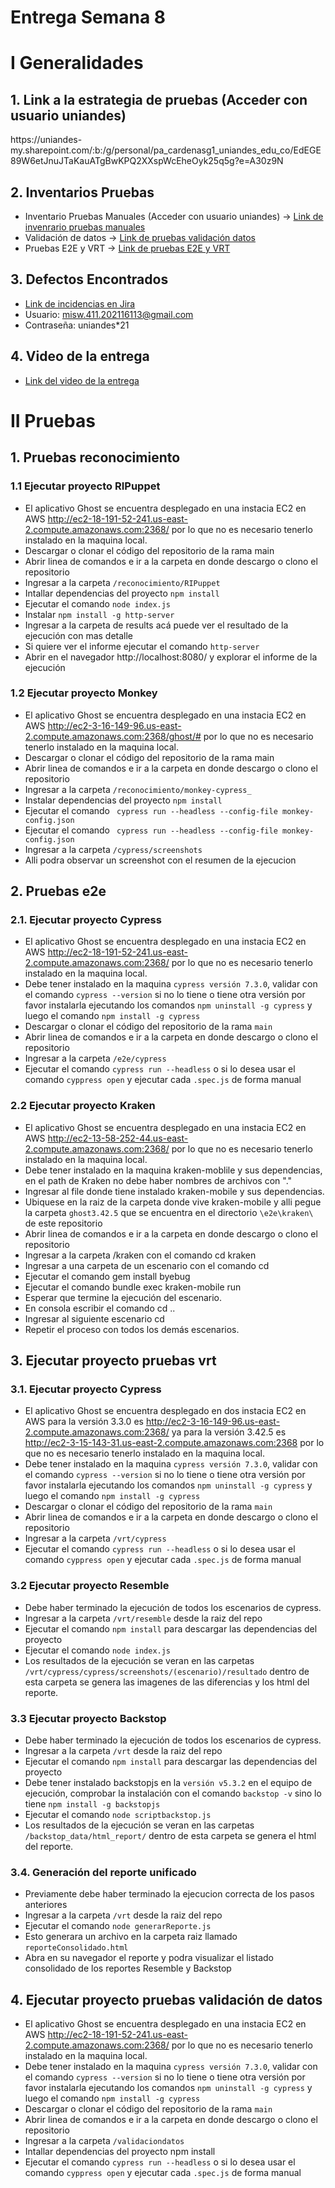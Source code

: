 # Entrega Semana 8

<h1> I Generalidades </h1>

<h2> 1. Link a la estrategia de pruebas (Acceder con usuario uniandes) </h2>
https://uniandes-my.sharepoint.com/:b:/g/personal/pa_cardenasg1_uniandes_edu_co/EdEGE89W6etJnuJTaKauATgBwKPQ2XXspWcEheOyk25q5g?e=A30z9N

<h2> 2. Inventarios Pruebas </h2>

* Inventario Pruebas Manuales (Acceder con usuario uniandes) -> [Link de invenrario pruebas manuales](https://uniandes-my.sharepoint.com/:x:/g/personal/c_almeidam_uniandes_edu_co/EQTFQL6Kz7NBqXlE84-yr5cBhW2zFxbltw_L7sffnMF1MA?e=09cUPI)
* Validación de datos -> [Link de pruebas validación datos](https://drive.google.com/file/d/1h52tg5APX7QQojiNFdxQvAcMPjS6eK7F/view?usp=sharing)
* Pruebas E2E y VRT   -> [Link de pruebas E2E y VRT](https://docs.google.com/spreadsheets/d/1rsDur30pZZxiY6kS4BnOqiuCtGlSV4KcPbj3URbYtG8/edit?usp=sharing)

<h2> 3. Defectos Encontrados </h2>

* [Link de incidencias en Jira](https://team-1618171251165.atlassian.net/jira/software/c/projects/TSDL/issues/)
* Usuario: misw.411.202116113@gmail.com 
* Contraseña: uniandes*21

<h2> 4. Video de la entrega </h2>

* [Link del video de la entrega](https://www.youtube.com/watch?v=rQa0E9zJaPM)

<h1> II Pruebas </h1>

<h2> 1. Pruebas reconocimiento  </h2>

<h3> 1.1 Ejecutar proyecto RIPuppet </h3>

* El aplicativo Ghost se encuentra desplegado en una instacia EC2 en AWS http://ec2-18-191-52-241.us-east-2.compute.amazonaws.com:2368/ por lo que no es necesario tenerlo instalado en la maquina local.
* Descargar o clonar el código del repositorio de la rama main
* Abrir linea de comandos e ir a la carpeta en donde descargo o clono el repositorio
* Ingresar a la carpeta ```/reconocimiento/RIPuppet```
* Intallar dependencias del proyecto ```npm install``` 
* Ejecutar el comando ```node index.js```
* Instalar ```npm install -g http-server```
* Ingresar a la carpeta de results acá puede ver el resultado de la ejecución con mas detalle
* Si quiere ver el informe ejecutar el comando ```http-server```
* Abrir en el navegador http://localhost:8080/ y explorar el informe de la ejecución 

<h3> 1.2 Ejecutar proyecto Monkey </h3>

* El aplicativo Ghost se encuentra desplegado en una instacia EC2 en AWS http://ec2-3-16-149-96.us-east-2.compute.amazonaws.com:2368/ghost/# por lo que no es necesario tenerlo instalado en la maquina local.
* Descargar o clonar el código del repositorio de la rama main
* Abrir linea de comandos e ir a la carpeta en donde descargo o clono el repositorio
* Ingresar a la carpeta ```/reconocimiento/monkey-cypress_```
* Instalar dependencias del proyecto ```npm install``` 
* Ejecutar el comando ``` cypress run --headless --config-file monkey-config.json```
* Ejecutar el comando ``` cypress run --headless --config-file monkey-config.json```
* Ingresar a la carpeta  ```/cypress/screenshots```
* Alli podra observar un screenshot con el resumen de la ejecucion


<h2> 2. Pruebas e2e </h2>

<h3> 2.1. Ejecutar proyecto Cypress </h3>

* El aplicativo Ghost se encuentra desplegado en una instacia EC2 en AWS http://ec2-18-191-52-241.us-east-2.compute.amazonaws.com:2368/ por lo que no es necesario tenerlo instalado en la maquina local.
* Debe tener instalado en la maquina ```cypress versión 7.3.0```, validar con el comando ```cypress --version``` si no lo tiene o tiene otra versión por favor instalarla ejecutando los comandos ```npm uninstall -g cypress``` y luego el comando ```npm install -g cypress```
* Descargar o clonar el código del repositorio de la rama ```main```
* Abrir linea de comandos e ir a la carpeta en donde descargo o clono el repositorio
* Ingresar a la carpeta ```/e2e/cypress```
* Ejecutar el comando ```cypress run --headless``` o si lo desea usar el comando ```cyppress open``` y ejecutar cada ```.spec.js``` de forma manual  

<h3> 2.2 Ejecutar proyecto Kraken </h3>


* El aplicativo Ghost se encuentra desplegado en una instacia EC2 en AWS http://ec2-13-58-252-44.us-east-2.compute.amazonaws.com:2368/ por lo que no es necesario tenerlo instalado en la maquina local.
* Debe tener instalado en la maquina kraken-moblile y sus dependencias, en el path de Kraken no debe haber nombres de archivos con "."
* Ingresar al file donde tiene instalado kraken-mobile y sus dependencias.
* Ubiquese en la raiz de la carpeta donde vive kraken-mobile y alli pegue la carpeta ```ghost3.42.5``` que se encuentra en el directorio ```\e2e\kraken\``` de este repositorio
* Abrir linea de comandos e ir a la carpeta en donde descargo o clono el repositorio
* Ingresar a la carpeta /kraken con el comando cd kraken
* Ingresar a una carpeta de un escenario con el comando cd <path>
* Ejecutar el comando gem install byebug
* Ejecutar el comando bundle exec kraken-mobile run
* Esperar que termine la ejecución del escenario.
* En consola escribir el comando cd ..
* Ingresar al siguiente escenario cd <path>
* Repetir el proceso con todos los demás escenarios.

<h2> 3. Ejecutar proyecto pruebas vrt </h2>

<h3> 3.1. Ejecutar proyecto Cypress </h3>

* El aplicativo Ghost se encuentra desplegado en dos instacia EC2 en AWS para la versión 3.3.0 es http://ec2-3-16-149-96.us-east-2.compute.amazonaws.com:2368/ ya para la versión 3.42.5 es http://ec2-3-15-143-31.us-east-2.compute.amazonaws.com:2368 por lo que no es necesario tenerlo instalado en la maquina local.
* Debe tener instalado en la maquina ```cypress versión 7.3.0```, validar con el comando ```cypress --version``` si no lo tiene o tiene otra versión por favor instalarla ejecutando los comandos ```npm uninstall -g cypress``` y luego el comando ```npm install -g cypress```
* Descargar o clonar el código del repositorio de la rama ```main```
* Abrir linea de comandos e ir a la carpeta en donde descargo o clono el repositorio
* Ingresar a la carpeta ```/vrt/cypress```
* Ejecutar el comando ```cypress run --headless``` o si lo desea usar el comando ```cyppress open``` y ejecutar cada ```.spec.js``` de forma manual  

<h3> 3.2 Ejecutar proyecto Resemble </h3>

* Debe haber terminado la ejecución de todos los escenarios de cypress. 
* Ingresar a la carpeta ```/vrt/resemble``` desde la raiz del repo
* Ejecutar el comando ```npm install``` para descargar las dependencias del proyecto
* Ejecutar el comando ```node index.js```
* Los resultados de la ejecución se veran en las carpetas ```/vrt/cypress/cypress/screenshots/(escenario)/resultado``` dentro de esta carpeta se genera las imagenes de las diferencias y los html del reporte.

<h3> 3.3 Ejecutar proyecto Backstop </h3>

* Debe haber terminado la ejecución de todos los escenarios de cypress. 
* Ingresar a la carpeta ```/vrt``` desde la raiz del repo
* Ejecutar el comando ```npm install``` para descargar las dependencias del proyecto
* Debe tener instalado backstopjs en la ```versión v5.3.2``` en el equipo de ejecución, comprobar la instalación con el comando ```backstop -v``` sino lo tiene ```npm install -g backstopjs```
* Ejecutar el comando ```node scriptbackstop.js```
* Los resultados de la ejecución se veran en las carpetas ```/backstop_data/html_report/``` dentro de esta carpeta se genera el html del reporte.

<h3> 3.4. Generación del reporte unificado </h3>

* Previamente debe haber terminado la ejecucion correcta de los pasos anteriores
* Ingresar a la carpeta ```/vrt``` desde la raiz del repo
* Ejecutar el comando ```node generarReporte.js ```
* Esto generara un archivo en la carpeta raiz llamado ```reporteConsolidado.html```
* Abra en su navegador el reporte y podra visualizar el listado consolidado de los reportes Resemble y Backstop


<h2> 4. Ejecutar proyecto pruebas validación de datos </h2>

* El aplicativo Ghost se encuentra desplegado en una instacia EC2 en AWS http://ec2-18-191-52-241.us-east-2.compute.amazonaws.com:2368/ por lo que no es necesario tenerlo instalado en la maquina local.
* Debe tener instalado en la maquina ```cypress versión 7.3.0```, validar con el comando ```cypress --version``` si no lo tiene o tiene otra versión por favor instalarla ejecutando los comandos ```npm uninstall -g cypress``` y luego el comando ```npm install -g cypress```
* Descargar o clonar el código del repositorio de la rama ```main```
* Abrir linea de comandos e ir a la carpeta en donde descargo o clono el repositorio
* Ingresar a la carpeta ```/validaciondatos```
* Intallar dependencias del proyecto npm install
* Ejecutar el comando ```cypress run --headless``` o si lo desea usar el comando ```cyppress open``` y ejecutar cada ```.spec.js``` de forma manual 
